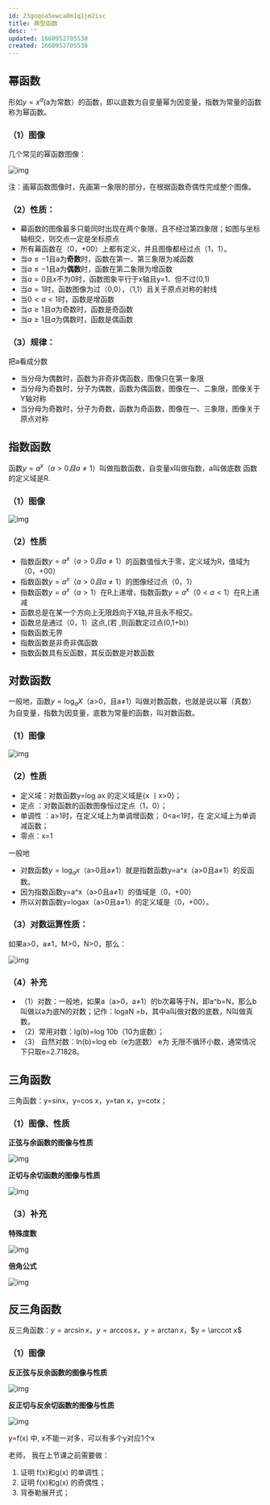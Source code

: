 ```yaml
---
id: 23goqoa5ewca8m1q1jm2isc
title: 典型函数
desc: ''
updated: 1660952705538
created: 1660952705538
---
```


## 幂函数

形如$y=x^a$(a为常数）的函数，即以底数为自变量幂为因变量，指数为常量的函数称为幂函数。

### **（1）图像**

几个常见的幂函数图像：

![img](https://pic1.zhimg.com/80/v2-c587d905dfac54b971201e22b53a8354_720w.jpg)

注：画幂函数图像时，先画第一象限的部分，在根据函数奇偶性完成整个图像。

### **（2）性质：**

- 幕函数的图像最多只能同时出现在两个象限，且不经过第四象限；如图与坐标轴相交，则交点一定是坐标原点
- 所有幕函数在（0，+00）上都有定义，并且图像都经过点（1，1）。
- 当$a\le-1$且a为**奇数**时，函数在第一、第三象限为减函数
- 当$a\le-1$且a为**偶数**时，函数在第二象限为增函数
- 当$a=0$且$x$不为0时，函数图象平行于x轴且y=1、但不过(0,1)
- 当$a=1$时，函数图像为过（0,0），（1,1）且关于原点对称的射线
- 当$0<a<1$时，函数是增函数
- 当$a\ge1$且$a$为奇数时，函数是奇函数
- 当$a\ge1$且$a$为偶数时，函数是偶函数

### **（3）规律：**

把a看成分数

- 当分母为偶数时，函数为非奇非偶函数，图像只在第一象限
- 当分母为奇数时，分子为偶数，函数为偶函数，图像在一、二象限，图像关于Y轴对称
- 当分母为奇数时，分子为奇数，函数为奇函数，图像在一、三象限，图像关于原点对称

## 指数函数

函数$y=a^x$（$a>0且a≠1$）叫做指数函数，自变量x叫做指数，a叫做底数 函数的定义域是R.

### **（1）图像**

![img](https://pic2.zhimg.com/80/v2-61a690c0a46ca5632fe8323dd0dc5cc9_720w.jpg)

### **（2）性质**

- 指数函数$y=a^x（a>0且a≠1）$的函数值恒大于零，定义域为R，值域为（0，+00）
- 指数函数$y=a^x（a>0且a≠1）$的图像经过点（0，1）
- 指数函数$y=a^x（a>1）$在R上递增，指数函数$y=a^x（0 <a< 1）$在R上递减
- 函数总是在某一个方向上无限趋向于X轴,并且永不相交。
- 函数总是通过（0，1）这点,(若 ,则函数定过点(0,1+b))
- 指数函数无界
- 指数函数是非奇非偶函数
- 指数函数具有反函数，其反函数是对数函数

## 对数函数

一般地，函数$y=\log_a X$（a>0，且a≠1）叫做对数函数，也就是说以幂（真数）为自变量，指数为因变量，底数为常量的函数，叫对数函数。

### （1）图像

![img](https://pic2.zhimg.com/80/v2-3c29066b5ec400727d5f2b6321524f1d_720w.jpg)

### **（2）性质**

- 定义域：对数函数y=log ax 的定义域是{x 丨x>0}；
- 定点 ：对数函数的函数图像恒过定点（1，0）；
- 单调性 ：a>1时，在定义域上为单调增函数； 0<a<1时，在 定义域上为单调减函数；
- 零点：x=1

一般地

- 对数函数$y=\log_ax$（a>0且a≠1）就是指数函数y=a^x（a>0且a≠1）的反函数。
- 因为指数函数y=a^x（a>0且a≠1）的值域是（0，+00）
- 所以对数函数y=logax（a>0且a≠1）的定义域是（0，+00）。

### **（3）对数运算性质：**

如果a>0，a≠1，M>0，N>0，那么：

![img](https://pic1.zhimg.com/80/v2-7d7ea19f522deb32171c20992d4e7200_720w.jpg)

### **（4）补充**

- （1）对数：一般地，如果a（a>0，a≠1）的b次幕等于N，即a^b=N，那么b叫做以a为底N的对数；记作：logaN =b，其中a叫做对数的底数，N叫做真数。
- （2）常用对数：lg(b)=log 10b（10为底数）；
- （3） 自然对数：ln(b)=log eb（e为底数） e为 无限不循环小数，通常情况下只取e=2.71828。

## 三角函数

三角函数：y=sinx，y=cos x，y=tan x，y=cotx；

### **（1）图像、性质**

**正弦与余函数的图像与性质**

![img](https://pic3.zhimg.com/80/v2-db54ed972a02caefe317899ac32ed16a_720w.jpg)

**正切与余切函数的图像与性质**

![img](https://pic1.zhimg.com/80/v2-627c02feaef3c75088a62c4a5f5695ac_720w.jpg)

### **（3）补充**

**特殊度数**

![img](https://pic1.zhimg.com/80/v2-724b1d5718b9bda200a089d829dd2ad4_720w.jpg)

**倍角公式**

![img](https://pic4.zhimg.com/80/v2-78cbe64c4b821d9769ad9ce209594e87_720w.jpg)

## 反三角函数

反三角函数：$y=\arcsin x$，$y = \arccos x$，$y= \arctan x$，$y = \arccot x$

### **（1）图像**

**反正弦与反余函数的图像与性质**

![img](https://pic3.zhimg.com/80/v2-f4ea34c3dc41840f38f565415e2f6536_720w.jpg)

**反正切与反余切函数的图像与性质**

![img](https://pic2.zhimg.com/80/v2-10f1cc1daaad8d4d7680996923011b81_720w.jpg)



y=f(x) 中, x不能一对多，可以有多个y对应1个x

老师， 我在上节课之前需要做：

1. 证明 f(x)和g(x) 的单调性；
2. 证明 f(x)和g(x) 的奇偶性；
3. 背泰勒展开式；
